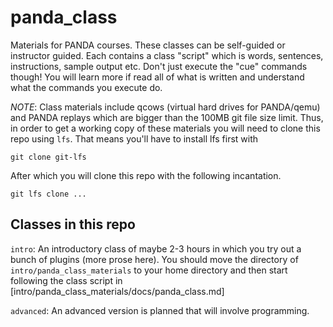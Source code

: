 # panda_class

Materials for PANDA courses.  These classes can be self-guided or
instructor guided.  Each contains a class "script" which is words,
sentences, instructions, sample output etc.  Don't just execute the
"cue" commands though! You will learn more if read all of what is
written and understand what the commands you execute do.

*NOTE*: Class materials include qcows (virtual hard drives for
PANDA/qemu) and PANDA replays which are bigger than the 100MB git file
size limit. Thus, in order to get a working copy of these materials
you will need to clone this repo using `lfs`.  That means you'll have
to install lfs first with

    git clone git-lfs

After which you will clone this repo with the following incantation.

    git lfs clone ...

## Classes in this repo

`intro`: An introductory class of maybe 2-3 hours in which you try out
a bunch of plugins (more prose here).  You should move the directory
of `intro/panda_class_materials` to your home directory and then start
following the class script in
[intro/panda_class_materials/docs/panda_class.md]

`advanced`: An advanced version is planned that will involve
programming.
